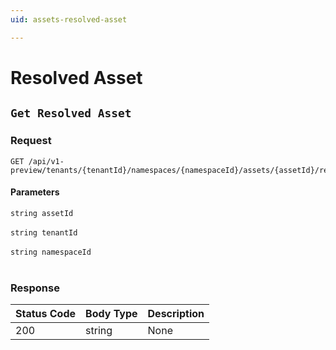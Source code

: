 ```yaml
---
uid: assets-resolved-asset

---
```


# Resolved Asset

## `Get Resolved Asset`

<a id="opIdResolvedAsset_Get Resolved Asset"></a>

### Request
```text 
GET /api/v1-preview/tenants/{tenantId}/namespaces/{namespaceId}/assets/{assetId}/resolved
```

#### Parameters

`string assetId`
<br/><br/>`string tenantId`
<br/><br/>`string namespaceId`
<br/><br/>

### Response

|Status Code|Body Type|Description|
|---|---|---|
|200|string|None|

